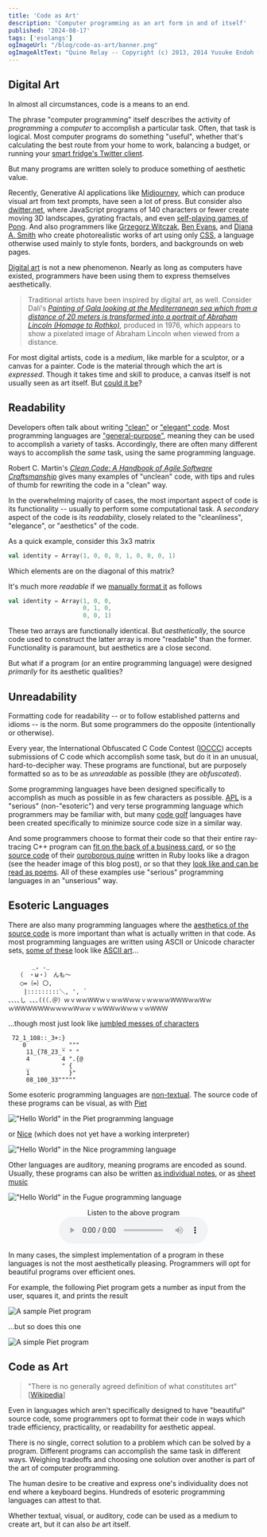 ```yaml
---
title: 'Code as Art'
description: 'Computer programming as an art form in and of itself'
published: '2024-08-17'
tags: ['esolangs']
ogImageUrl: "/blog/code-as-art/banner.png"
ogImageAltText: "Quine Relay -- Copyright (c) 2013, 2014 Yusuke Endoh (@mametter), @hirekoke"
---
```


## Digital Art

In almost all circumstances, code is a means to an end.

The phrase "computer programming" itself describes the activity of _programming_ a _computer_ to accomplish a particular task. Often, that task is logical. Most computer programs do something "useful", whether that's calculating the best route from your home to work, balancing a budget, or running your [smart fridge's Twitter client](https://www.cbsnews.com/news/teen-goes-viral-for-tweeting-from-lg-smart-fridge-after-mom-confiscates-all-electronics/).

But many programs are written solely to produce something of aesthetic value.

Recently, Generative AI applications like [Midjourney](https://www.midjourney.com/showcase), which can produce visual art from text prompts, have seen a lot of press. But consider also [dwitter.net](https://www.dwitter.net/top/all), where JavaScript programs of 140 characters or fewer create moving 3D landscapes, gyrating fractals, and even [self-playing games of Pong](https://www.dwitter.net/d/135). And also programmers like [Grzegorz Witczak](https://codepen.io/Wujek_Greg/pen/LmrweG), [Ben Evans](https://codepen.io/ivorjetski/pen/xxGYWQG), and [Diana A. Smith](https://diana-adrianne.com/) who create photorealistic works of art using only [CSS](https://en.wikipedia.org/wiki/CSS), a language otherwise used mainly to style fonts, borders, and backgrounds on web pages.

[Digital art](https://en.wikipedia.org/wiki/Digital_art) is not a new phenomenon. Nearly as long as computers have existed, programmers have been using them to express themselves aesthetically.

> Traditional artists have been inspired by digital art, as well. Consider Dalí's [_Painting of Gala looking at the Mediterranean sea which from a distance of 20 meters is transformed into a portrait of Abraham Lincoln (Homage to Rothko)_](https://www.salvador-dali.org/en/artwork/catalogue-raisonne-paintings/obra/871/painting-of-gala-looking-at-the-mediterranean-sea-which-from-a-distance-of-20-meters-is-transformed-into-a-portrait-of-abraham-lincoln-homage-to-rothko), produced in 1976, which appears to show a pixelated image of Abraham Lincoln when viewed from a distance.

For most digital artists, code is a _medium_, like marble for a sculptor, or a canvas for a painter. Code is the material through which the art is _expressed_. Though it takes time and skill to produce, a canvas itself is not usually seen as art itself. But [could it be](https://www.npr.org/2021/09/29/1041492941/jens-haaning-kunsten-take-the-money-and-run-art-denmark-blank)?

## Readability

Developers often talk about writing ["clean"](https://en.wiktionary.org/wiki/clean_code) or ["elegant" code](https://www.quora.com/What-do-programmers-mean-by-elegant-code). Most programming languages are ["general-purpose"](https://en.wikipedia.org/wiki/General-purpose_programming_language), meaning they can be used to accomplish a variety of tasks. Accordingly, there are often many different ways to accomplish the _same_ task, using the same programming language.

Robert C. Martin's [_Clean Code: A Handbook of Agile Software Craftsmanship_](https://www.oreilly.com/library/view/clean-code-a/9780136083238/) gives many examples of "unclean" code, with tips and rules of thumb for rewriting the code in a "clean" way.

In the overwhelming majority of cases, the most important aspect of code is its functionality -- usually to perform some computational task. A _secondary_ aspect of the code is its _readability_, closely related to the "cleanliness", "elegance", or "aesthetics" of the code.

As a quick example, consider this 3x3 matrix

```scala
val identity = Array(1, 0, 0, 0, 1, 0, 0, 0, 1)
```

Which elements are on the diagonal of this matrix?

It's much more _readable_ if we [manually format it](https://scalameta.org/scalafmt/docs/configuration.html#-format-off) as follows

```scala
val identity = Array(1, 0, 0,
                     0, 1, 0,
                     0, 0, 1)
```

These two arrays are functionally identical. But _aesthetically_, the source code used to construct the latter array is more "readable" than the former. Functionality is paramount, but aesthetics are a close second.

But what if a program (or an entire programming language) were designed _primarily_ for its aesthetic qualities?

## Unreadability

Formatting code for readability -- or to follow established patterns and idioms -- is the norm. But some programmers do the opposite (intentionally or otherwise).

Every year, the International Obfuscated C Code Contest ([IOCCC](https://www.ioccc.org/)) accepts submissions of C code which accomplish some task, but do it in an unusual, hard-to-decipher way. These programs are functional, but are purposely formatted so as to be as _unreadable_ as possible (they are _obfuscated_).

Some programming languages have been designed specifically to accomplish as much as possible in as few characters as possible. [APL](https://en.wikipedia.org/wiki/APL_(programming_language)#Game_of_Life) is a "serious" (non-"esoteric") and very terse programming language which programmers may be familiar with, but many [code golf](https://en.wikipedia.org/wiki/Code_golf) languages have been created specifically to minimize source code size in a similar way.

And some programmers choose to format their code so that their entire ray-tracing C++ program can [fit on the back of a business card](https://mzucker.github.io/2016/08/03/miniray.html), or so [the source code](https://github.com/mame/quine-relay/blob/master/QR.rb) of their [ouroborous quine](https://en.wikipedia.org/wiki/Quine_(computing)#Ouroboros_programs) written in Ruby looks like a dragon (see the header image of this blog post), or so that they [look like and can be read as poems](https://code-poetry.com/). All of these examples use "serious" programming languages in an "unserious" way.

## Esoteric Languages

There are also many programming languages where the [aesthetics of the source code](https://www.awwsmm.com/blog/20-intriguing-unusual-and-goofy-programming-languages#aesthetics) is more important than what is actually written in that code. As most programming languages are written using ASCII or Unicode character sets, [some of these](https://web.archive.org/web/20240205064805/https://blue.sky.or.jp/grass/) look like [ASCII art](https://en.wikipedia.org/wiki/ASCII_art)...

```
　　　　_, ._
　　（　・ω・）　んも〜
　　○=｛=｝〇,
　 　|:::::::::＼, ', ´
､､､､し ､､､((（.＠）ｗｖｗｗＷＷｗｖｗｗＷｗｗｖｗｗｗｗＷＷＷｗｗＷｗ
ｗＷＷＷＷＷＷｗｗｗｗＷｗｗｖｗＷＷｗＷｗｗｖｗＷＷＷ
```


...though most just look like [jumbled messes of characters](https://esolangs.org/wiki/Labyrinth)

```
 72_1_108::_3+:}
    0          _ """
     11_{78_23_" " "
     4         4 ".{@
     _         " {
     1           }"
     08_100_33"""""
```

Some esoteric programming languages are [non-textual](https://esolangs.org/wiki/Category:Non-textual). The source code of these programs can be visual, as with [Piet](https://www.dangermouse.net/esoteric/piet/samples.html)

!["Hello World" in the Piet programming language](/blog/code-as-art/piet.gif)

or [Nice](https://esolangs.org/wiki/Nice) (which does not yet have a working interpreter)

!["Hello World" in the Nice programming language](/blog/code-as-art/nice.png)

Other languages are auditory, meaning programs are encoded as sound. Usually, these programs can also be written [as individual notes](https://esolangs.org/wiki/Sound), or as [sheet music](https://esolangs.org/wiki/Hello_world_program_in_esoteric_languages_(D-G)#Fugue)

!["Hello World" in the Fugue programming language](/blog/code-as-art/fugue.png)

<figure style="display:block;text-align:center">
  <figcaption>Listen to the above program</figcaption>
  <audio controls src="/blog/code-as-art/fugue-hello-world.mp3"></audio>
</figure>

In many cases, the simplest implementation of a program in these languages is not the most aesthetically pleasing. Programmers will opt for beautiful programs over efficient ones. 

For example, the following Piet program gets a number as input from the user, squares it, and prints the result

![A sample Piet program](https://thepracticaldev.s3.amazonaws.com/i/1clwo2qss6zurm2kisdw.png)

...but so does this one

![A simple Piet program](https://thepracticaldev.s3.amazonaws.com/i/i77oznhfqnyu147wxesz.png)

## Code as Art

> "There is no generally agreed definition of what constitutes art" [[Wikipedia](https://en.wikipedia.org/wiki/Art)]

Even in languages which aren't specifically designed to have "beautiful" source code, some programmers opt to format their code in ways which trade efficiency, practicality, or readability for aesthetic appeal.

There is no single, correct solution to a problem which can be solved by a program. Different programs can accomplish the same task in different ways. Weighing tradeoffs and choosing one solution over another is part of the art of computer programming.

The human desire to be creative and express one's individuality does not end where a keyboard begins. Hundreds of esoteric programming languages can attest to that.

Whether textual, visual, or auditory, code can be used as a medium to create art, but it can also _be_ art itself.